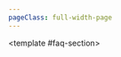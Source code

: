 ```yaml
---
pageClass: full-width-page
---
```

<!-- 页面：挖矿 -->
<script setup>
  // 1. 导入自动生成的索引文件
import { dataMap } from '../../.vitepress/theme/data-index.js';
import MiningFAQ from '@/text/mining-faq.md';

// 定义所有表格的信息，用于循环创建内容和导航
const tables = [
  {
    id: 'scrap-durability-toughness-table',
    title: '废料&耐用性&韧性',
    data: dataMap['废料&耐用性&韧性']
  },
  {
    id: 'ore-table',
    title: '矿石',
    data: dataMap['矿石']
  },
  {
    id: 'mine1-normal-upgrades-table',
    title: '矿1常规升级',
    data: dataMap['矿1常规升级']
  },
  {
    id: 'mine1-crystal-upgrades-table',
    title: '矿1绿水晶升级',
    data: dataMap['矿1绿水晶升级']
  },

  {
    id: 'ingot-table',         // 用作锚点的唯一ID
    title: '锭',    // 表格的标题
    data: dataMap['锭'],           // 绑定的数据
  },
  {
    id: 'rareearth-table',
    title: '稀土',
    data: dataMap['稀土'],
  },
  {
    id: 'gas-smoke-table',
    title: '气体与烟雾',
    data: dataMap['气体与烟雾']
  },
  {
    id: 'gas-normal-upgrades-table',
    title: '气态常规升级',
    data: dataMap['气态常规升级']
  },
  {
    id: 'gas-crystal-upgrades-table',
    title: '气态水晶升级',
    data: dataMap['气态水晶升级']
  },
  {
    id: 'gas-upgrade2-table',
    title: 'upgrade2',
    data: dataMap['事件圣遗物']
  },
];

// 计算函数
/**
 * 定义“锭”成本的计算逻辑
 * @param {number} level - 用户输入的等级
 * @returns {number} - 计算出的所需锭数
 */
function calculateIngotCost(level) {
  if (level <= 0) return 0;
  const rate = 3/3.386;
  let totalSum = 0;
  let currentTermValue = 10;
  for (let i = 0; i < level; i++) {
    const ceiledTerm = Math.ceil(currentTermValue);//向上取整
    totalSum += ceiledTerm;
    currentTermValue *= 1+rate;
  }
  return totalSum;
}

</script>

<!-- 21. 使用自定义布局组件 -->
<TwoSectionsLayout>
  <!-- 2. 向 "data-section" 插槽中填充内容 -->
  <template #data-section>
    <div v-for="tableInfo in tables" :key="tableInfo.id">
      <h3 :id="tableInfo.id">{{ tableInfo.title }}</h3>
      <DynamicTable :data="tableInfo.data">
      <!-- 动态表格，可添加注释或计算器等额外内容 -->
        <!-- 稀土表格注释 -->
        <template #notes>
          <div v-if="tableInfo.id === 'rareearth-table'">
            <ul>
              <li>注：x为当前层数</li>
              <li>击碎时，获得2倍稀土，保持1秒击碎1次相当于+14.2层效率</li>
            </ul>
          </div>
          <!-- 锭表格的注释和计算器 -->
          <div v-if="tableInfo.id === 'ingot-table'">
            <Calculator
              title="锭增强所需总数量"
              input-label="目标等级:"
              placeholder="例如: 5"
              result-prefix="预计需要"
              result-suffix="个锭"
              :calculation-fn="calculateIngotCost"
            />
            <ul style="margin-top: 1rem;">
              <li>注：计算针对水晶强化点满的情况</li>
            </ul>
          </div>
        </template>
      </DynamicTable>
    </div>
  </template>

  <!-- 3. 向 "faq-section" 插槽中填充内容 -->
  <template #faq-section>
    <MiningFAQ />
  </template>

</TwoSectionsLayout>

